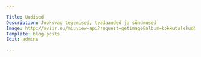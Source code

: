 ```yaml
---

Title: Uudised
Description: Jooksvad tegemised, teadaanded ja sündmused
Image: http://oviir.eu/miuview-api?request=getimage&album=kokkutulekud&item=2015_52-kokkutulek-puise-nina.jpg&size=1200&mode=longest&key=03b2856dcc1efbe74f79311fc804005c
Template: blog-posts
Edit: admins

---
```


